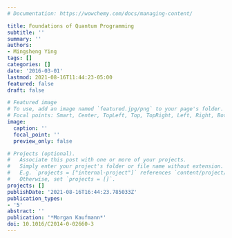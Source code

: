 ```yaml
---
# Documentation: https://wowchemy.com/docs/managing-content/

title: Foundations of Quantum Programming
subtitle: ''
summary: ''
authors:
- Mingsheng Ying
tags: []
categories: []
date: '2016-03-01'
lastmod: 2021-08-16T11:44:23-05:00
featured: false
draft: false

# Featured image
# To use, add an image named `featured.jpg/png` to your page's folder.
# Focal points: Smart, Center, TopLeft, Top, TopRight, Left, Right, BottomLeft, Bottom, BottomRight.
image:
  caption: ''
  focal_point: ''
  preview_only: false

# Projects (optional).
#   Associate this post with one or more of your projects.
#   Simply enter your project's folder or file name without extension.
#   E.g. `projects = ["internal-project"]` references `content/project/deep-learning/index.md`.
#   Otherwise, set `projects = []`.
projects: []
publishDate: '2021-08-16T16:44:23.785033Z'
publication_types:
- '5'
abstract: ''
publication: '*Morgan Kaufmann*'
doi: 10.1016/C2014-0-02660-3
---
```

